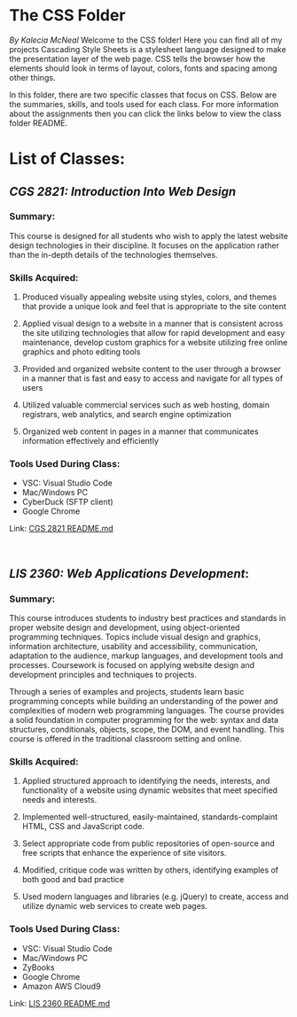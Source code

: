 # The CSS Folder 
<em> By Kalecia McNeal</em>
Welcome to the CSS folder! Here you can find all of my projects Cascading Style Sheets is a stylesheet language designed to make the presentation layer of the web page. CSS tells the browser how the elements should look in terms of layout, colors, fonts and spacing among other things. 

In this folder, there are two specific classes that focus on CSS. Below are the summaries, skills, and tools used for each class. For more information about the assignments then you can click the links below to view the class folder README.

# List of Classes: 
## <em>CGS 2821: Introduction Into Web Design</em> 
### Summary: 
This course is designed for all students who wish to apply the latest website design technologies in their discipline. It focuses on the application rather than the in-depth details of the technologies themselves.


### Skills Acquired:  
1. Produced visually appealing website using styles, colors, and themes that provide a unique look and feel that is appropriate to the site content

2. Applied visual design to a website in a manner that is consistent across the site utilizing technologies that allow for rapid development and easy maintenance,
develop custom graphics for a website utilizing free online graphics and photo editing tools

3. Provided and organized website content to the user through a browser in a manner that is fast and easy to access and navigate for all types of users

4. Utilized valuable commercial services such as web hosting, domain registrars, web analytics, and search engine optimization

5. Organized web content in pages in a manner that communicates information effectively and efficiently

### Tools Used During Class: 
- VSC: Visual Studio Code 
- Mac/Windows PC 
- CyberDuck (SFTP client)
- Google Chrome 

Link: [CGS 2821 README.md](CGS2821/README.md "My CGS2821 README file")


<br>

## <em>LIS 2360: Web Applications Development</em>: 
### Summary: 
This course introduces students to industry best practices and standards in proper website design and development, using object-oriented programming techniques.  Topics include visual design and graphics, information architecture, usability and accessibility, communication, adaptation to the audience, markup languages, and development tools and processes. Coursework is focused on applying website design and development principles and techniques to projects.

Through a series of examples and projects, students learn basic programming concepts while building an understanding of the power and complexities of modern web programming languages.  The course provides a solid foundation in computer programming for the web:  syntax and data structures, conditionals, objects, scope, the DOM, and event handling.  This course is offered in the traditional classroom setting and online.


### Skills Acquired:  
1. Applied structured approach to identifying the needs, interests, and functionality of a website using dynamic websites that meet specified needs and interests.

2. Implemented well-structured, easily-maintained, standards-complaint HTML, CSS and JavaScript code.

3. Select appropriate code from public repositories of open-source and free scripts that enhance the experience of site visitors.

4. Modified, critique code was written by others, identifying examples of both good and bad practice

5. Used modern languages and libraries (e.g. jQuery) to create, access and utilize dynamic web services to create web pages. 

### Tools Used During Class: 
- VSC: Visual Studio Code 
- Mac/Windows PC 
- ZyBooks 
- Google Chrome 
- Amazon AWS Cloud9 

Link: [LIS 2360 README.md](LIS2360/README.md "My LIS2360 README file")